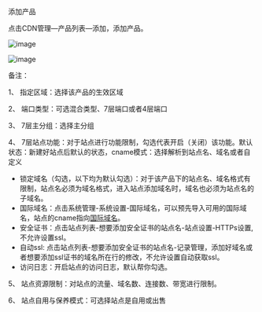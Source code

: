 添加产品

点击CDN管理—产品列表—添加，添加产品。

![image](https://user-images.githubusercontent.com/90588289/133741275-19bb3ea5-a512-489d-b9e2-ab26e036ce84.png)

![image](https://user-images.githubusercontent.com/90588289/133741288-cdb85a37-3f37-49fd-9cbb-f682bc407bcc.png)

备注：

1、 指定区域：选择该产品的生效区域

2、 端口类型：可选混合类型、7层端口或者4层端口

3、 7层主分组：选择主分组

4、 7层站点功能：对于站点进行功能限制，勾选代表开启（关闭）该功能。默认状态：新建好站点后默认的状态，cname模式：选择解析到站点名、域名或者自定义

- 锁定域名（勾选，以下均为默认勾选）：对于该产品下的站点名、域名格式有限制，站点名必须为域名格式，进入站点添加域名时，域名也必须为站点名的子域名。
- 国际域名：点击系统管理-系统设置-国际域名，可以预先导入可用的国际域名，站点的cname指向[国际域名](zh-cn/SharkCdnDoc/系统管理/系统设置/国际域名.md)。
- 安全证书：点击站点列表-想要添加安全证书的站点名-站点设置-HTTPs设置,不允许设置ssl。
- 自动ssl: 点击站点列表-想要添加安全证书的站点名-记录管理，添加好域名或者想要添加ssl证书的域名所在行的修改，不允许设置自动获取ssl。
- 访问日志：开启站点的访问日志，默认帮你勾选。

5、 站点资源限制：对站点的流量、域名数、连接数、带宽进行限制。

6、 站点自用与保养模式：可选择站点是自用或出售
